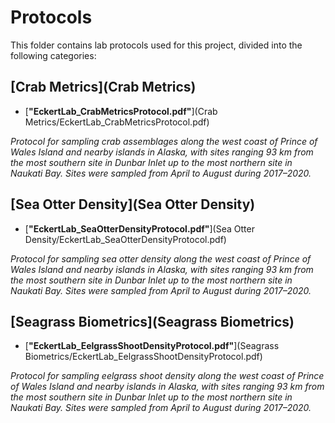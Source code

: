 # Protocols

This folder contains lab protocols used for this project, divided into the following categories:

## [Crab Metrics](Crab Metrics)
* [**"EckertLab_CrabMetricsProtocol.pdf"**](Crab Metrics/EckertLab_CrabMetricsProtocol.pdf)

_Protocol for sampling crab assemblages along the west coast of Prince of Wales Island and nearby islands in Alaska, with sites ranging 93 km from the most southern site in Dunbar Inlet up to the most northern site in Naukati Bay. Sites were sampled from April to August during 2017–2020._

## [Sea Otter Density](Sea Otter Density)
* [**"EckertLab_SeaOtterDensityProtocol.pdf"**](Sea Otter Density/EckertLab_SeaOtterDensityProtocol.pdf)

_Protocol for sampling sea otter density along the west coast of Prince of Wales Island and nearby islands in Alaska, with sites ranging 93 km from the most southern site in Dunbar Inlet up to the most northern site in Naukati Bay. Sites were sampled from April to August during 2017–2020._

## [Seagrass Biometrics](Seagrass Biometrics)
* [**"EckertLab_EelgrassShootDensityProtocol.pdf"**](Seagrass Biometrics/EckertLab_EelgrassShootDensityProtocol.pdf)

_Protocol for sampling eelgrass shoot density along the west coast of Prince of Wales Island and nearby islands in Alaska, with sites ranging 93 km from the most southern site in Dunbar Inlet up to the most northern site in Naukati Bay. Sites were sampled from April to August during 2017–2020._
